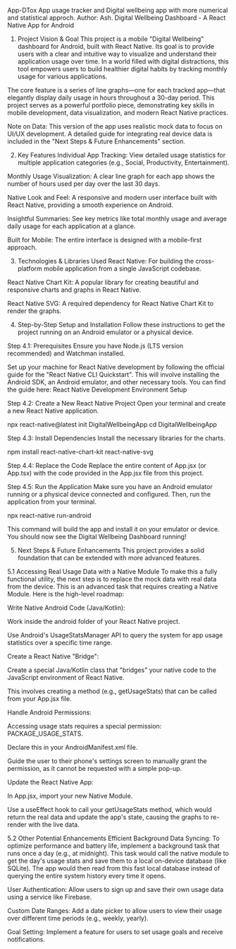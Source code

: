 App-DTox
App usage tracker and Digital wellbeing app with more numerical and statistical approch.
Author: Ash.
Digital Wellbeing Dashboard - A React Native App for Android

1. Project Vision & Goal
This project is a mobile "Digital Wellbeing" dashboard for Android, built with React Native. Its goal is to provide users with a clear and intuitive way to visualize and understand their application usage over time. In a world filled with digital distractions, this tool empowers users to build healthier digital habits by tracking monthly usage for various applications.

The core feature is a series of line graphs—one for each tracked app—that elegantly display daily usage in hours throughout a 30-day period. This project serves as a powerful portfolio piece, demonstrating key skills in mobile development, data visualization, and modern React Native practices.

Note on Data: This version of the app uses realistic mock data to focus on UI/UX development. A detailed guide for integrating real device data is included in the "Next Steps & Future Enhancements" section.

2. Key Features
Individual App Tracking: View detailed usage statistics for multiple application categories (e.g., Social, Productivity, Entertainment).

Monthly Usage Visualization: A clear line graph for each app shows the number of hours used per day over the last 30 days.

Native Look and Feel: A responsive and modern user interface built with React Native, providing a smooth experience on Android.

Insightful Summaries: See key metrics like total monthly usage and average daily usage for each application at a glance.

Built for Mobile: The entire interface is designed with a mobile-first approach.

3. Technologies & Libraries Used
React Native: For building the cross-platform mobile application from a single JavaScript codebase.

React Native Chart Kit: A popular library for creating beautiful and responsive charts and graphs in React Native.

React Native SVG: A required dependency for React Native Chart Kit to render the graphs.

4. Step-by-Step Setup and Installation
Follow these instructions to get the project running on an Android emulator or a physical device.

Step 4.1: Prerequisites
Ensure you have Node.js (LTS version recommended) and Watchman installed.

Set up your machine for React Native development by following the official guide for the "React Native CLI Quickstart". This will involve installing the Android SDK, an Android emulator, and other necessary tools. You can find the guide here: React Native Development Environment Setup

Step 4.2: Create a New React Native Project
Open your terminal and create a new React Native application.

npx react-native@latest init DigitalWellbeingApp
cd DigitalWellbeingApp

Step 4.3: Install Dependencies
Install the necessary libraries for the charts.

npm install react-native-chart-kit react-native-svg

Step 4.4: Replace the Code
Replace the entire content of App.jsx (or App.tsx) with the code provided in the App.jsx file from this project.

Step 4.5: Run the Application
Make sure you have an Android emulator running or a physical device connected and configured. Then, run the application from your terminal.

npx react-native run-android

This command will build the app and install it on your emulator or device. You should now see the Digital Wellbeing Dashboard running!

5. Next Steps & Future Enhancements
This project provides a solid foundation that can be extended with more advanced features.

5.1 Accessing Real Usage Data with a Native Module
To make this a fully functional utility, the next step is to replace the mock data with real data from the device. This is an advanced task that requires creating a Native Module.
Here is the high-level roadmap:

Write Native Android Code (Java/Kotlin):

Work inside the android folder of your React Native project.

Use Android's UsageStatsManager API to query the system for app usage statistics over a specific time range.

Create a React Native "Bridge":

Create a special Java/Kotlin class that "bridges" your native code to the JavaScript environment of React Native.

This involves creating a method (e.g., getUsageStats) that can be called from your App.jsx file.

Handle Android Permissions:

Accessing usage stats requires a special permission: PACKAGE_USAGE_STATS.

Declare this in your AndroidManifest.xml file.

Guide the user to their phone's settings screen to manually grant the permission, as it cannot be requested with a simple pop-up.

Update the React Native App:

In App.jsx, import your new Native Module.

Use a useEffect hook to call your getUsageStats method, which would return the real data and update the app's state, causing the graphs to re-render with the live data.

5.2 Other Potential Enhancements
Efficient Background Data Syncing: To optimize performance and battery life, implement a background task that runs once a day (e.g., at midnight). This task would call the native module to get the day's usage stats and save them to a local on-device database (like SQLite). The app would then read from this fast local database instead of querying the entire system history every time it opens.

User Authentication: Allow users to sign up and save their own usage data using a service like Firebase.

Custom Date Ranges: Add a date picker to allow users to view their usage over different time periods (e.g., weekly, yearly).

Goal Setting: Implement a feature for users to set usage goals and receive notifications.
